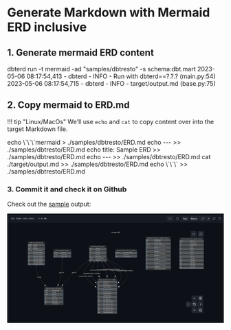 # Generate Markdown with Mermaid ERD inclusive

## 1. Generate mermaid ERD content

<div class="termynal" data-ty-startDelay="600">
    <span data-ty="input" data-ty-prompt="$ ~/repo>">dbterd run -t mermaid -ad "samples/dbtresto" -s schema:dbt.mart</span>
    <span data-ty>2023-05-06 08:17:54,413 - dbterd - INFO - Run with dbterd==?.?.? (main.py:54)</span>
    <span data-ty>2023-05-06 08:17:54,715 - dbterd - INFO - target/output.md (base.py:75)</span>
</div>

## 2. Copy mermaid to ERD.md

!!! tip "Linux/MacOs"
    We'll use `echo` and `cat` to copy content over into the target Markdown file.

<div class="termynal" data-ty-startDelay="600">
    <span data-ty="input" data-ty-prompt="$ ~/repo>">echo \`\`\`mermaid          >  ./samples/dbtresto/ERD.md</span>
    <span data-ty="input" data-ty-prompt="$ ~/repo>">echo ---                    >> ./samples/dbtresto/ERD.md</span>
    <span data-ty="input" data-ty-prompt="$ ~/repo>">echo title: Sample ERD      >> ./samples/dbtresto/ERD.md</span>
    <span data-ty="input" data-ty-prompt="$ ~/repo>">echo ---                    >> ./samples/dbtresto/ERD.md</span>
    <span data-ty="input" data-ty-prompt="$ ~/repo>">cat ./target/output.md      >> ./samples/dbtresto/ERD.md</span>
    <span data-ty="input" data-ty-prompt="$ ~/repo>">echo \`\`\`                 >> ./samples/dbtresto/ERD.md</span>
    <span data-ty data-ty-prompt="$ ~/repo>"></span>
</div>

### 3. Commit it and check it on Github

Check out the [sample](https://github.com/datnguye/dbterd/blob/main/samples/dbtresto/ERD.md) output:

![erd](./../../../assets/images/sample-mermaid-ERD.png)
